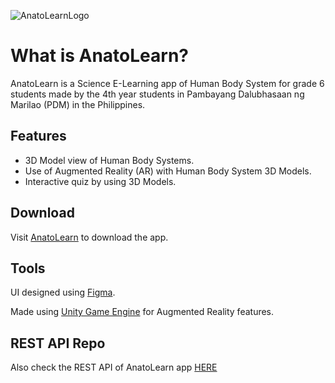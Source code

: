 ![AnatoLearnLogo](https://anatolearn.netlify.app/LOGO.png)

# What is AnatoLearn?

AnatoLearn is a Science E-Learning app of Human Body System for grade 6 students made by the 4th year students in Pambayang Dalubhasaan ng Marilao (PDM) in the Philippines.

## Features

- 3D Model view of Human Body Systems.
- Use of Augmented Reality (AR) with Human Body System 3D Models.
- Interactive quiz by using 3D Models.

## Download

Visit [AnatoLearn](https://anatolearn.netlify.app) to download the app.

## Tools

UI designed using [Figma](https://www.figma.com/).

Made using [Unity Game Engine](https://unity.com/) for Augmented Reality features.

## REST API Repo

Also check the REST API of AnatoLearn app [HERE](https://github.com/Michael-Gatmaitan/AnatoLearn-api)
